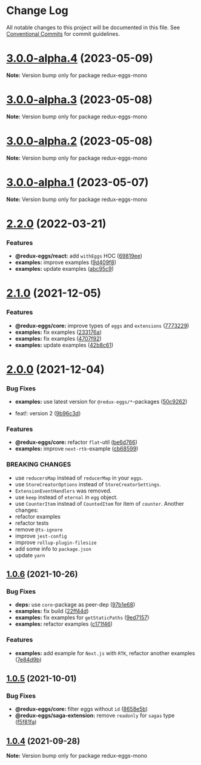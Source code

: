 # Change Log

All notable changes to this project will be documented in this file.
See [Conventional Commits](https://conventionalcommits.org) for commit guidelines.

# [3.0.0-alpha.4](https://github.com/fostyfost/redux-eggs/compare/v3.0.0-alpha.3...v3.0.0-alpha.4) (2023-05-09)

**Note:** Version bump only for package redux-eggs-mono

# [3.0.0-alpha.3](https://github.com/fostyfost/redux-eggs/compare/v3.0.0-alpha.2...v3.0.0-alpha.3) (2023-05-08)

**Note:** Version bump only for package redux-eggs-mono

# [3.0.0-alpha.2](https://github.com/fostyfost/redux-eggs/compare/v3.0.0-alpha.1...v3.0.0-alpha.2) (2023-05-08)

**Note:** Version bump only for package redux-eggs-mono

# [3.0.0-alpha.1](https://github.com/fostyfost/redux-eggs/compare/v3.0.0-alpha.0...v3.0.0-alpha.1) (2023-05-07)

**Note:** Version bump only for package redux-eggs-mono

# [2.2.0](https://github.com/fostyfost/redux-eggs/compare/v2.1.0...v2.2.0) (2022-03-21)

### Features

- **@redux-eggs/react:** add `withEggs` HOC ([69819ee](https://github.com/fostyfost/redux-eggs/commit/69819eea2f8f52b61b84fd6dd8d793de57884f94))
- **examples:** improve examples ([9d409f8](https://github.com/fostyfost/redux-eggs/commit/9d409f835d46ad786562777e77a10a0d560b930d))
- **examples:** update examples ([abc95c9](https://github.com/fostyfost/redux-eggs/commit/abc95c9c8dc56d3d15a384572798a09cf9067438))

# [2.1.0](https://github.com/fostyfost/redux-eggs/compare/v2.0.0...v2.1.0) (2021-12-05)

### Features

- **@redux-eggs/core:** improve types of `eggs` and `extensions` ([7773229](https://github.com/fostyfost/redux-eggs/commit/77732292feaee0e3ddf741e42f57dacdc94f51b2))
- **examples:** fix examples ([233176a](https://github.com/fostyfost/redux-eggs/commit/233176a46f897fe11de35fa6bff8f722b0c15d7a))
- **examples:** fix examples ([4707f92](https://github.com/fostyfost/redux-eggs/commit/4707f924deb7da84ebd7eb0a59ec2807b509c43f))
- **examples:** update examples ([42b8c61](https://github.com/fostyfost/redux-eggs/commit/42b8c611c3e8bdd4f16b36ddb2602b3f70433ff0))

# [2.0.0](https://github.com/fostyfost/redux-eggs/compare/v1.0.6...v2.0.0) (2021-12-04)

### Bug Fixes

- **examples:** use latest version for `@redux-eggs/*`-packages ([50c9262](https://github.com/fostyfost/redux-eggs/commit/50c92627aeaf3c623a7b5d4ac6016c28d937e64c))

- feat!: version 2 ([9b96c3d](https://github.com/fostyfost/redux-eggs/commit/9b96c3d764513b68938fffebe785b0d9dd015a50))

### Features

- **@redux-eggs/core:** refactor `flat`-util ([be6d766](https://github.com/fostyfost/redux-eggs/commit/be6d7665d49552bf19d54bc81556e23e2c6dd048))
- **examples:** improve `next-rtk`-example ([cb68599](https://github.com/fostyfost/redux-eggs/commit/cb68599b03170276182e29f00ba4a62c84e7b2c9))

### BREAKING CHANGES

- use `reducersMap` instead of `reducerMap` in your `eggs`.
- use `StoreCreatorOptions` instead of `StoreCreatorSettings`.
- `ExtensionEventHandlers` was removed.
- use `keep` instead of `eternal` in `egg` object.
- use `CounterItem` instead of `CountedItem` for item of `counter`.
  Another changes:
- refactor examples
- refactor tests
- remove `@ts-ignore`
- improve `jest-config`
- improve `rollup-plugin-filesize`
- add some info to `package.json`
- update `yarn`

## [1.0.6](https://github.com/fostyfost/redux-eggs/compare/v1.0.5...v1.0.6) (2021-10-26)

### Bug Fixes

- **deps:** use `core`-package as peer-dep ([97b1e68](https://github.com/fostyfost/redux-eggs/commit/97b1e688a90493cec34989b8d906ab6628a6a232))
- **examples:** fix build ([22ff44d](https://github.com/fostyfost/redux-eggs/commit/22ff44de6d3184f5ed8cb8f93a9759b2f986e5da))
- **examples:** fix examples for `getStaticPaths` ([9ed7157](https://github.com/fostyfost/redux-eggs/commit/9ed715752a2c105564d39784cffb8f9803a71e17))
- **examples:** refactor examples ([c171f46](https://github.com/fostyfost/redux-eggs/commit/c171f46df1a625c5d120584ccc23453b092755e1))

### Features

- **examples:** add example for `Next.js` with `RTK`, refactor another examples ([7e84d9b](https://github.com/fostyfost/redux-eggs/commit/7e84d9bd3536690d79bf5253e176b8e9e5222236))

## [1.0.5](https://github.com/fostyfost/redux-eggs/compare/v1.0.4...v1.0.5) (2021-10-01)

### Bug Fixes

- **@redux-eggs/core:** filter eggs without `id` ([8658e5b](https://github.com/fostyfost/redux-eggs/commit/8658e5bc2ecc979018db3d449fc0c928529c36e1))
- **@redux-eggs/saga-extension:** remove `readonly` for `sagas` type ([f5f81fa](https://github.com/fostyfost/redux-eggs/commit/f5f81fa95e6bdce43f918505bca26149b9264631))

## [1.0.4](https://github.com/fostyfost/redux-eggs/compare/v1.0.3...v1.0.4) (2021-09-28)

**Note:** Version bump only for package redux-eggs-mono
